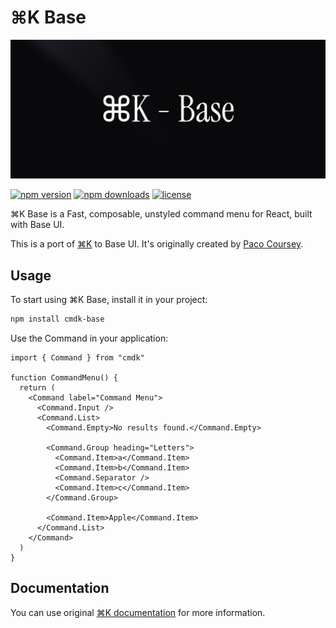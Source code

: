 # ⌘K Base

![](./static/og.jpg)

[![npm version](https://flat.badgen.net/npm/v/cmdk-base?color=green)](https://npmjs.com/package/cmdk-base)
[![npm downloads](https://flat.badgen.net/npm/dm/cmdk-base?color=green)](https://npmjs.com/package/cmdk-base)
[![license](https://flat.badgen.net/github/license/borabaloglu/cmdk-base?color=green)](https://github.com/borabaloglu/cmdk-base/blob/main/LICENSE)

⌘K Base is a Fast, composable, unstyled command menu for React, built with Base UI.

This is a port of [⌘K](https://github.com/pacocoursey/cmdk) to Base UI. It's originally created by [Paco Coursey](https://paco.me/).

## Usage

To start using ⌘K Base, install it in your project:

```bash
npm install cmdk-base
```

Use the Command in your application:

```tsx
import { Command } from "cmdk"

function CommandMenu() {
  return (
    <Command label="Command Menu">
      <Command.Input />
      <Command.List>
        <Command.Empty>No results found.</Command.Empty>

        <Command.Group heading="Letters">
          <Command.Item>a</Command.Item>
          <Command.Item>b</Command.Item>
          <Command.Separator />
          <Command.Item>c</Command.Item>
        </Command.Group>

        <Command.Item>Apple</Command.Item>
      </Command.List>
    </Command>
  )
}
```

## Documentation

You can use original [⌘K documentation](https://github.com/pacocoursey/cmdk) for more information.
